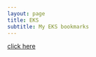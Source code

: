 ```yaml
---
layout: page
title: EKS
subtitle: My EKS bookmarks 
---
```


[click here](https://github.com/yanivpaz/awesome-eks/blob/master/README.md)
